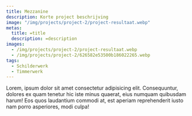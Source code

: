 ```yaml
---
title: Mezzanine
description: Korte project beschrijving
image: "/img/projects/project-2/project-resultaat.webp"
metas:
  title: =title
  description: =description
images:
  - /img/projects/project-2/project-resultaat.webp
  - /img/projects/project-2/626582e53500b186022265.webp
tags:
  - Schilderwerk
  - Timmerwerk
---
```


Lorem, ipsum dolor sit amet consectetur adipisicing elit. Consequuntur, dolores
ex quam tenetur hic iste minus quaerat, eius numquam quibusdam harum! Eos quos
laudantium commodi at, est aperiam reprehenderit iusto nam porro asperiores,
modi culpa!
